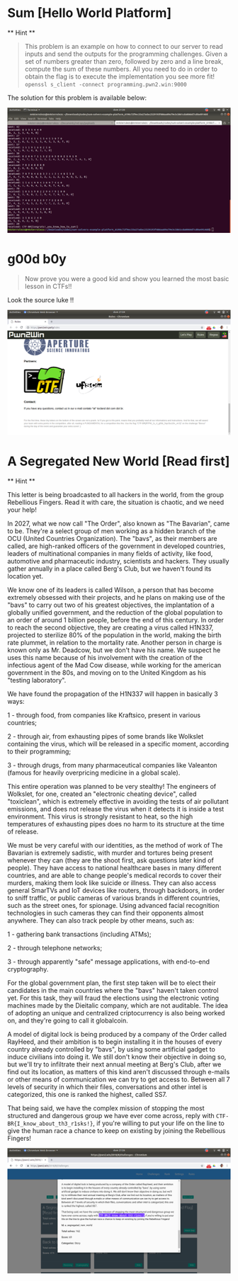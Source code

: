 # Sum [Hello World Platform]


** Hint **

> This problem is an example on how to connect to our server to read inputs and send the outputs for the programming challenges. Given a set of numbers greater than zero, followed by zero and a line break, compute the sum of these numbers. All you need to do in order to obtain the flag is to execute the implementation you see more fit!  ``` openssl s_client -connect programming.pwn2.win:9000 ```

The solution for this problem is available below:


![hello](https://github.com/SkyBulk/pwn2win/blob/master/images/hello.png)

# g00d b0y

> Now prove you were a good kid and show you learned the most basic lesson in CTFs!!

Look the source luke !!

![luke](https://github.com/SkyBulk/pwn2win/blob/master/images/luke.png)

# A Segregated New World [Read first]

** Hint **

This letter is being broadcasted to all hackers in the world, from the group Rebellious Fingers. Read it with care, the situation is chaotic, and we need your help!

In 2027, what we now call "The Order", also known as "The Bavarian", came to be. They're a select group of men working as a hidden branch of the OCU (United Countries Organization). The "bavs", as their members are called, are high-ranked officers of the government in developed countries, leaders of multinational companies in many fields of activity, like food, automotive and pharmaceutic industry, scientists and hackers. They usually gather annually in a place called Berg's Club, but we haven't found its location yet.

We know one of its leaders is called Wilson, a person that has become extremely obsessed with their projects, and he plans on making use of the "bavs" to carry out two of his greatest objectives, the implantation of a globally unified government, and the reduction of the global population to an order of around 1 billion people, before the end of this century. In order to reach the second objective, they are creating a virus called H1N337, projected to sterilize 80% of the population in the world, making the birth rate plummet, in relation to the mortality rate. Another person in charge is known only as Mr. Deadcow, but we don't have his name. We suspect he uses this name because of his involvement with the creation of the infectious agent of the Mad Cow disease, while working for the american government in the 80s, and moving on to the United Kingdom as his "testing laboratory".

We have found the propagation of the H1N337 will happen in basically 3 ways:

1 - through food, from companies like Kraftsico, present in various countries;

2 - through air, from exhausting pipes of some brands like Wolkslet containing the virus, which will be released in a specific moment, according to their programming;

3 - through drugs, from many pharmaceutical companies like Valeanton (famous for heavily overpricing medicine in a global scale).

This entire operation was planned to be very stealthy! The engineers of Wolkslet, for one, created an "electronic cheating device", called "toxiclean", which is extremely effective in avoiding the tests of air pollutant emissions, and does not release the virus when it detects it is inside a test environment. This virus is strongly resistant to heat, so the high temperatures of exhausting pipes does no harm to its structure at the time of release.

We must be very careful with our identities, as the method of work of The Bavarian is extremely sadistic, with murder and tortures being present whenever they can (they are the shoot first, ask questions later kind of people). They have access to national healthcare bases in many different countries, and are able to change people's medical records to cover their murders, making them look like suicide or illness. They can also access general SmarTVs and IoT devices like routers, through backdoors, in order to sniff traffic, or public cameras of various brands in different countries, such as the street ones, for spionage. Using advanced facial recognition technologies in such cameras they can find their opponents almost anywhere. They can also track people by other means, such as:

1 - gathering bank transactions (including ATMs);

2 - through telephone networks;

3 - through apparently "safe" message applications, with end-to-end cryptography.

For the global government plan, the first step taken will be to elect their candidates in the main countries where the "bavs" haven't taken control yet. For this task, they will fraud the elections using the electronic voting machines made by the Dieitalic company, which are not auditable. The idea of adopting an unique and centralized criptocurrency is also being worked on, and they're going to call it globalcoin.

A model of digital lock is being produced by a company of the Order called RayHeed, and their ambition is to begin installing it in the houses of every country already controlled by "bavs", by using some artificial gadget to induce civilians into doing it. We still don't know their objective in doing so, but we'll try to infiltrate their next annual meeting at Berg's Club, after we find out its location, as matters of this kind aren't discussed through e-mails or other means of communication we can try to get access to. Between all 7 levels of security in which their files, conversations and other intel is categorized, this one is ranked the highest, called SS7.

That being said, we have the complex mission of stopping the most structured and dangerous group we have ever come across, reply with ```CTF-BR{I_know_about_th3_r1sks!}```, if you're willing to put your life on the line to give the human race a chance to keep on existing by joining the Rebellious Fingers!

![luke_2](https://github.com/SkyBulk/pwn2win/blob/master/images/luke_2.png)

